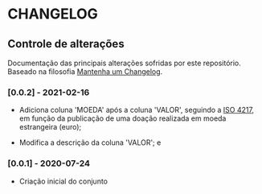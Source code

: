 # CHANGELOG

## Controle de alterações

Documentação das principais alterações sofridas por este repositório. Baseado na filosofia [Mantenha um Changelog](https://keepachangelog.com/pt-BR/1.0.0/).

### [0.0.2] - 2021-02-16

- Adiciona coluna 'MOEDA' após a coluna 'VALOR', seguindo a [ISO 4217](https://datahub.io/core/currency-codes), em função da publicação de uma doação realizada em moeda estrangeira (euro);

- Modifica a descrição da coluna 'VALOR'; e

### [0.0.1] - 2020-07-24

- Criação inicial do conjunto

